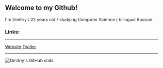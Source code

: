 
## Welcome to my Github!

I'm Dmitriy / 22 years old / studying Computer Science / bilingual Russian

### Links:
***
[Website](https://www.dhotspot.xyz)
[Twitter](https://www.twitter.com/DmitriyShumkin)
***
![Dmitriy's GitHub stats](https://github-readme-stats.vercel.app/api?username=DmitriyShum&show_icons=true&theme=radical)
